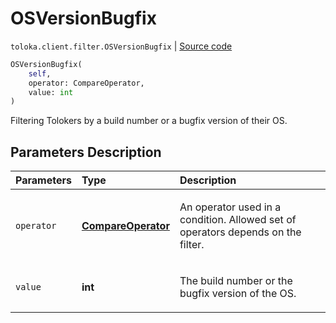 # OSVersionBugfix
`toloka.client.filter.OSVersionBugfix` | [Source code](https://github.com/Toloka/toloka-kit/blob/v1.1.3/src/client/filter.py#L622)

```python
OSVersionBugfix(
    self,
    operator: CompareOperator,
    value: int
)
```

Filtering Tolokers by a build number or a bugfix version of their OS.

## Parameters Description

| Parameters | Type | Description |
| :----------| :----| :-----------|
`operator`|**[CompareOperator](toloka.client.primitives.operators.CompareOperator.md)**|<p>An operator used in a condition. Allowed set of operators depends on the filter.</p>
`value`|**int**|<p>The build number or the bugfix version of the OS.</p>
